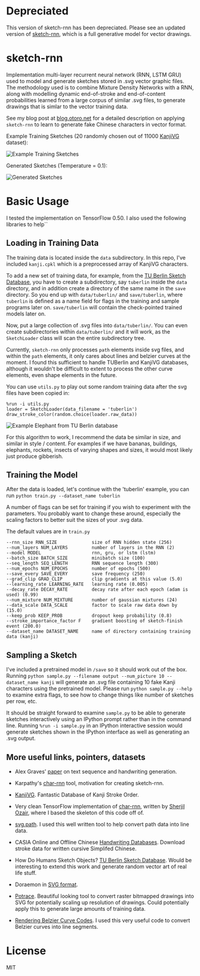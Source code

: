 # Depreciated

This version of sketch-rnn has been depreciated. Please see an updated version of [sketch-rnn](https://github.com/tensorflow/magenta/blob/master/magenta/models/sketch_rnn/README.md), which is a full generative model for vector drawings.

# sketch-rnn

Implementation multi-layer recurrent neural network (RNN, LSTM GRU) used to model and generate sketches stored in .svg vector graphic files.  The methodology used is to combine Mixture Density Networks with a RNN, along with modelling dynamic end-of-stroke and end-of-content probabilities learned from a large corpus of similar .svg files, to generate drawings that is simlar to the vector training data.

See my blog post at [blog.otoro.net](http://blog.otoro.net/2015/12/28/recurrent-net-dreams-up-fake-chinese-characters-in-vector-format-with-tensorflow/) for a detailed description on applying `sketch-rnn`  to learn to generate fake Chinese characters in vector format.

Example Training Sketches (20 randomly chosen out of 11000 [KanjiVG](http://kanjivg.tagaini.net/) dataset):

![Example Training Sketches](https://cdn.rawgit.com/hardmaru/sketch-rnn/master/example/training.svg)

Generated Sketches (Temperature = 0.1):

![Generated Sketches](https://cdn.rawgit.com/hardmaru/sketch-rnn/master/example/output.svg)

# Basic Usage

I tested the implementation on TensorFlow 0.50.  I also used the following libraries to help``

## Loading in Training Data

The training data is located inside the `data` subdirectory.  In this repo, I've included `kanji.cpkl` which is a preprocessed array of KanjiVG characters.

To add a new set of training data, for example, from the [TU Berlin Sketch Database](http://cybertron.cg.tu-berlin.de/eitz/projects/classifysketch/), you have to create a subdirectory, say `tuberlin` inside the `data` directory, and in addition create a directory of the same name in the `save` directory.  So you end up with `data/tuberlin/` and `save/tuberlin`, where `tuberlin` is defined as a name field for flags in the training and sample programs later on.  `save/tuberlin` will contain the check-pointed trained models later on.

Now, put a large collection of .svg files into `data/tuberlin/`.  You can even create subdirectories within `data/tuberlin/` and it will work, as the `SketchLoader` class will scan the entire subdirectory tree.

Currently, `sketch-rnn` only processes `path` elements inside svg files, and within the `path` elements, it only cares about lines and belzier curves at the moment.  I found this sufficient to handle TUBerlin and KanjiVG databases, although it wouldn't be difficult to extent to process the other curve elements, even shape elements in the future.

You can use `utils.py` to play out some random training data after the svg files have been copied in:

```
%run -i utils.py
loader = SketchLoader(data_filename = 'tuberlin')
draw_stroke_color(random.choice(loader.raw_data))
```

![Example Elephant from TU Berlin database](https://cdn.rawgit.com/hardmaru/sketch-rnn/master/example/elephant.svg)

For this algorithm to work, I recommend the data be similar in size, and similar in style / content.  For examples if we have bananas, buildings, elephants, rockets, insects of varying shapes and sizes, it would most likely just produce gibberish.

## Training the Model

After the data is loaded, let's continue with the 'tuberlin' example, you can run `python train.py --dataset_name tuberlin`

A number of flags can be set for training if you wish to experiment with the parameters.  You probably want to change these around, especially the scaling factors to better suit the sizes of your .svg data.

The default values are in `train.py`

```
--rnn_size RNN_SIZE             size of RNN hidden state (256)
--num_layers NUM_LAYERS         number of layers in the RNN (2)
--model MODEL                   rnn, gru, or lstm (lstm)
--batch_size BATCH_SIZE         minibatch size (100)
--seq_length SEQ_LENGTH         RNN sequence length (300)
--num_epochs NUM_EPOCHS         number of epochs (500)
--save_every SAVE_EVERY         save frequency (250)
--grad_clip GRAD_CLIP           clip gradients at this value (5.0)
--learning_rate LEARNING_RATE   learning rate (0.005)
--decay_rate DECAY_RATE         decay rate after each epoch (adam is used) (0.99)
--num_mixture NUM_MIXTURE       number of gaussian mixtures (24)
--data_scale DATA_SCALE         factor to scale raw data down by (15.0)
--keep_prob KEEP_PROB           dropout keep probability (0.8)
--stroke_importance_factor F    gradient boosting of sketch-finish event (200.0)
--dataset_name DATASET_NAME     name of directory containing training data (kanji)
```

## Sampling a Sketch

I've included a pretrained model in `/save` so it should work out of the box.  Running `python sample.py --filename output --num_picture 10 --dataset_name kanji` will generate an .svg file containing 10 fake Kanji characters using the pretrained model.  Please run `python sample.py --help` to examine extra flags, to see how to change things like number of sketches per row, etc.

It should be straight forward to examine `sample.py` to be able to generate sketches interactively using an IPython prompt rather than in the command line.  Running `%run -i sample.py` in an IPython interactive session would generate sketches shown in the IPython interface as well as generating an .svg output.

## More useful links, pointers, datasets

- Alex Graves' [paper](http://arxiv.org/abs/1308.0850) on text sequence and handwriting generation.

- Karpathy's [char-rnn](https://github.com/karpathy/char-rnn) tool, motivation for creating sketch-rnn.

- [KanjiVG](http://kanjivg.tagaini.net/).  Fantastic Database of Kanji Stroke Order.

- Very clean TensorFlow implementation of [char-rnn](https://github.com/sherjilozair/char-rnn-tensorflow), written by [Sherjil Ozair](https://github.com/sherjilozair), where I based the skeleton of this code off of.

- [svg.path](https://pypi.python.org/pypi/svg.path).  I used this well written tool to help convert path data into line data.

- CASIA Online and Offline Chinese [Handwriting Databases](http://www.nlpr.ia.ac.cn/databases/handwriting/Download.html).  Download stroke data for written cursive Simplifed Chinese.

- How Do Humans Sketch Objects?  [TU Berlin Sketch Database](http://cybertron.cg.tu-berlin.de/eitz/projects/classifysketch/).  Would be interesting to extend this work and generate random vector art of real life stuff.

- Doraemon in [SVG format](http://yylam.blogspot.hk/2012/04/doraemon-in-svg-format-doraemonsvg.html).

- [Potrace](https://en.wikipedia.org/wiki/Potrace).  Beautiful looking tool to convert raster bitmapped drawings into SVG for potentially scaling up resolution of drawings.  Could potentially apply this to generate large amounts of training data.

- [Rendering Belzier Curve Codes](http://rosettacode.org/wiki/Bitmap/B%C3%A9zier_curves/Cubic).  I used this very useful code to convert Belzier curves into line segments.


# License

MIT
